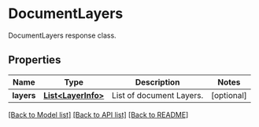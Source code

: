 ﻿
# DocumentLayers
DocumentLayers response class.

## Properties
Name | Type | Description | Notes
------------ | ------------- | ------------- | -------------
**layers** | [**List&lt;LayerInfo&gt;**](LayerInfo.md) | List of document Layers. | [optional]


[[Back to Model list]](../README.md#documentation-for-models) [[Back to API list]](../README.md#documentation-for-api-endpoints) [[Back to README]](../README.md)


